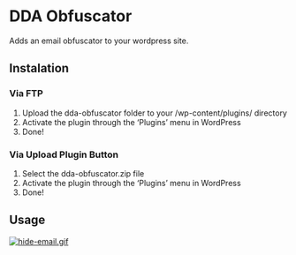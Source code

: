 # DDA Obfuscator
Adds an email obfuscator to your wordpress site.

## Instalation

### Via FTP
1. Upload the dda-obfuscator folder to your /wp-content/plugins/ directory
2. Activate the plugin through the ‘Plugins’ menu in WordPress
3. Done!

### Via Upload Plugin Button
1. Select the dda-obfuscator.zip file
2. Activate the plugin through the ‘Plugins’ menu in WordPress
3. Done!

## Usage
[![hide-email.gif](https://i.postimg.cc/2SRkWTGj/hide-email.gif)](https://postimg.cc/rKj2X177)